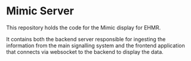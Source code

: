 # Mimic Server

This repository holds the code for the Mimic display for EHMR.

It contains both the backend server responsible for ingesting the information
from the main signalling system and the frontend application that connects
via websocket to the backend to display the data.